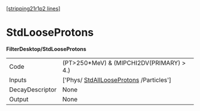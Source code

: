 [[stripping21r1p2 lines]](./stripping21r1p2-index)

# StdLooseProtons

**FilterDesktop/StdLooseProtons**

|                 |                                                                                   |
|-----------------|-----------------------------------------------------------------------------------|
| Code            | (PT\>250\*MeV) & (MIPCHI2DV(PRIMARY) \> 4.)                                       |
| Inputs          | ['Phys/ [StdAllLooseProtons](./stripping21r1p2-stdalllooseprotons) /Particles'] |
| DecayDescriptor | None                                                                              |
| Output          | None                                                                              |
